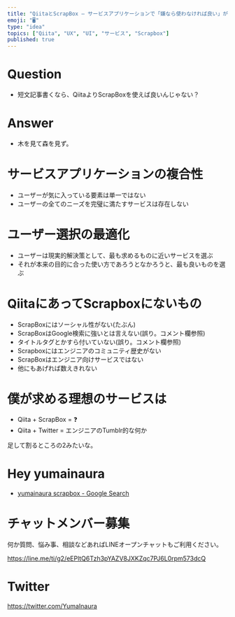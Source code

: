 ```yaml
---
title: "QiitaとScrapBox – サービスアプリケーションで「嫌なら使わなければ良い」が成り立たない理由"
emoji: "🖥"
type: "idea"
topics: ["Qiita", "UX", "UI", "サービス", "Scrapbox"]
published: true
---
```


# Question

- 短文記事書くなら、QiitaよりScrapBoxを使えば良いんじゃない？

# Answer

- 木を見て森を見ず。

# サービスアプリケーションの複合性

- ユーザーが気に入っている要素は単一ではない
- ユーザーの全てのニーズを完璧に満たすサービスは存在しない

# ユーザー選択の最適化

- ユーザーは現実的解決策として、最も求めるものに近いサービスを選ぶ
- それが本来の目的に合った使い方であろうとなかろうと、最も良いものを選ぶ

# QiitaにあってScrapboxにないもの

- ScrapBoxにはソーシャル性がない(たぶん)
-  ScrapBoxはGoogle検索に強いとは言えない(誤り。コメント欄参照)
  - タイトルタグとかすら付いていない(誤り。コメント欄参照)
- Scrapboxにはエンジニアのコミュニティ歴史がない
- ScrapBoxはエンジニア向けサービスではない
- 他にもあげれば数えきれない

# 僕が求める理想のサービスは

- Qiita + ScrapBox = :question: 
- Qiita + Twitter = エンジニアのTumblr的な何か

足して割るところの2みたいな。

# Hey yumainaura

- [yumainaura scrapbox - Google Search](https://www.google.co.jp/search?q=yumainaura+scrapbox&oq=yumainaura+scrapbox+&aqs=chrome..69i57j69i60l3j69i64l2.2361j0j7&sourceid=chrome&ie=UTF-8)








<!-- Update From Qiita API -->

# チャットメンバー募集


何か質問、悩み事、相談などあればLINEオープンチャットもご利用ください。

https://line.me/ti/g2/eEPltQ6Tzh3pYAZV8JXKZqc7PJ6L0rpm573dcQ





# Twitter


https://twitter.com/YumaInaura


<!-- Update From Qiita API -->


